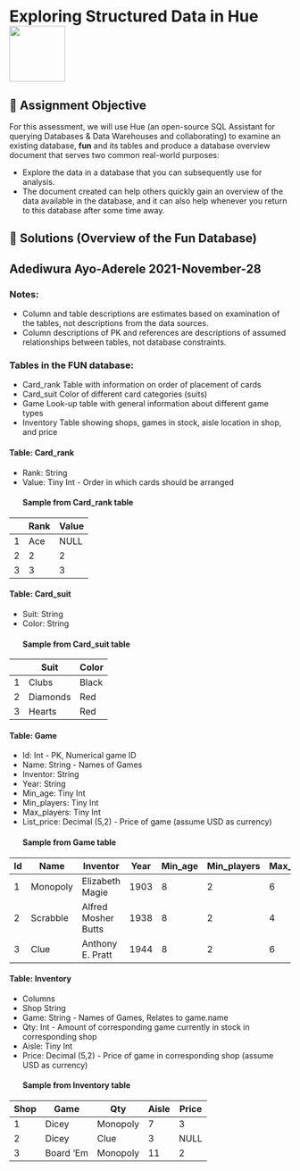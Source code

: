 # Exploring Structured Data in Hue <img src= "https://user-images.githubusercontent.com/94797745/146965611-910aa20c-8566-430f-9389-9e4273e7d825.jpg" width = "100" height = "100"> 
## 📝 Assignment Objective
For this assessment, we will use Hue (an open-source SQL Assistant for querying Databases & Data Warehouses and collaborating) to examine an existing database, **fun** and its tables and produce a database overview document that serves two common real-world purposes:
* Explore the data in a database that you can subsequently use for analysis.
* The document created can help others quickly gain an overview of the data available in the database, and it can also help whenever you return to this database after some time away.
## 🚀 Solutions (Overview of the Fun Database)
## Adediwura Ayo-Aderele                                                                                                     2021-November-28
### Notes:
* Column and table descriptions are estimates based on examination of the tables, not descriptions from the data sources.
* Column descriptions of PK and references are descriptions of assumed relationships between tables, not database constraints.

### Tables in the FUN database:
* Card_rank Table with information on order of placement of cards
* Card_suit Color of different card categories (suits)
* Game Look-up table with general information about different game types
* Inventory Table showing shops, games in stock, aisle location in shop, and price

#### Table: Card_rank
* Rank: String
* Value: Tiny Int - Order in which cards should be arranged
   #### Sample from Card_rank table
||Rank |Value|
|-|----|-----|
|1| Ace |NULL|
|2| 2| 2|
|3| 3| 3|

#### Table: Card_suit
* Suit: String
* Color: String
   #### Sample from Card_suit table
||Suit| Color|
|-|----|-----|
|1| Clubs| Black|
|2| Diamonds| Red|
|3| Hearts| Red|

#### Table: Game
* Id: Int - PK, Numerical game ID
* Name: String - Names of Games
* Inventor: String
* Year: String
* Min_age: Tiny Int
* Min_players: Tiny Int
* Max_players: Tiny Int
* List_price: Decimal (5,2) - Price of game (assume USD as currency)
   #### Sample from Game table
|Id| Name| Inventor| Year| Min_age| Min_players| Max_players| List_price|
|--|-----|---------|-----|--------|------------|------------|-----------|
|1| Monopoly| Elizabeth Magie| 1903| 8 |2 |6| 19.99|
|2| Scrabble| Alfred Mosher Butts| 1938| 8| 2| 4| 17.99|
 |3| Clue| Anthony E. Pratt| 1944| 8| 2| 6| 9.99|
 
#### Table: Inventory
* Columns
* Shop String
* Game: String - Names of Games, Relates to game.name
* Qty: Int - Amount of corresponding game currently in stock in corresponding shop
* Aisle: Tiny Int
* Price: Decimal (5,2) - Price of game in corresponding shop (assume USD as currency)
   #### Sample from Inventory table
|Shop| Game| Qty| Aisle| Price|
|----|-----|----|------|------|
|1| Dicey| Monopoly| 7| 3| 17.99|
|2| Dicey| Clue| 3 |NULL| 9.99|
|3 |Board ‘Em| Monopoly |11| 2| 25.00|
